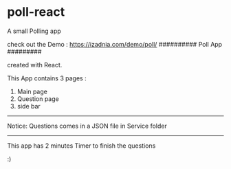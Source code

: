 # poll-react

A small Polling app 

check out the Demo : https://izadnia.com/demo/poll/
########## Poll App #########

created with React. 

This App contains 3 pages : 

1) Main page
2) Question page
3) side bar
---------------------------

Notice: Questions comes in a JSON file in Service folder 

---------------------------

This app has 2 minutes Timer to finish the questions

:)
